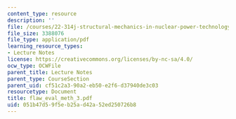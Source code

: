 ```yaml
---
content_type: resource
description: ''
file: /courses/22-314j-structural-mechanics-in-nuclear-power-technology-fall-2006/051b47d59f5eb25ad42a52ed250726b8_flaw_eval_meth_3.pdf
file_size: 3388076
file_type: application/pdf
learning_resource_types:
- Lecture Notes
license: https://creativecommons.org/licenses/by-nc-sa/4.0/
ocw_type: OCWFile
parent_title: Lecture Notes
parent_type: CourseSection
parent_uid: cf51c2a3-90a2-eb50-e2f6-d37940de3c03
resourcetype: Document
title: flaw_eval_meth_3.pdf
uid: 051b47d5-9f5e-b25a-d42a-52ed250726b8
---
```

